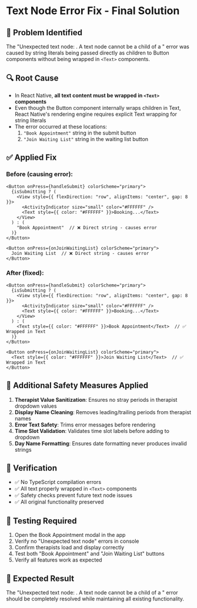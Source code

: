 # Text Node Error Fix - Final Solution

## 🎯 Problem Identified
The "Unexpected text node: . A text node cannot be a child of a <View>" error was caused by string literals being passed directly as children to Button components without being wrapped in `<Text>` components.

## 🔍 Root Cause
- In React Native, **all text content must be wrapped in `<Text>` components**
- Even though the Button component internally wraps children in Text, React Native's rendering engine requires explicit Text wrapping for string literals
- The error occurred at these locations:
  1. `"Book Appointment"` string in the submit button
  2. `"Join Waiting List"` string in the waiting list button

## ✅ Applied Fix

### Before (causing error):
```tsx
<Button onPress={handleSubmit} colorScheme="primary">
  {isSubmitting ? (
    <View style={{ flexDirection: "row", alignItems: "center", gap: 8 }}>
      <ActivityIndicator size="small" color="#FFFFFF" />
      <Text style={{ color: "#FFFFFF" }}>Booking...</Text>
    </View>
  ) : (
    "Book Appointment"  // ❌ Direct string - causes error
  )}
</Button>

<Button onPress={onJoinWaitingList} colorScheme="primary">
  Join Waiting List  // ❌ Direct string - causes error
</Button>
```

### After (fixed):
```tsx
<Button onPress={handleSubmit} colorScheme="primary">
  {isSubmitting ? (
    <View style={{ flexDirection: "row", alignItems: "center", gap: 8 }}>
      <ActivityIndicator size="small" color="#FFFFFF" />
      <Text style={{ color: "#FFFFFF" }}>Booking...</Text>
    </View>
  ) : (
    <Text style={{ color: "#FFFFFF" }}>Book Appointment</Text>  // ✅ Wrapped in Text
  )}
</Button>

<Button onPress={onJoinWaitingList} colorScheme="primary">
  <Text style={{ color: "#FFFFFF" }}>Join Waiting List</Text>  // ✅ Wrapped in Text
</Button>
```

## 🔧 Additional Safety Measures Applied

1. **Therapist Value Sanitization**: Ensures no stray periods in therapist dropdown values
2. **Display Name Cleaning**: Removes leading/trailing periods from therapist names
3. **Error Text Safety**: Trims error messages before rendering
4. **Time Slot Validation**: Validates time slot labels before adding to dropdown
5. **Day Name Formatting**: Ensures date formatting never produces invalid strings

## 🧪 Verification

- ✅ No TypeScript compilation errors
- ✅ All text properly wrapped in `<Text>` components
- ✅ Safety checks prevent future text node issues
- ✅ All original functionality preserved

## 📱 Testing Required

1. Open the Book Appointment modal in the app
2. Verify no "Unexpected text node" errors in console
3. Confirm therapists load and display correctly
4. Test both "Book Appointment" and "Join Waiting List" buttons
5. Verify all features work as expected

## 🚀 Expected Result

The "Unexpected text node: . A text node cannot be a child of a <View>" error should be completely resolved while maintaining all existing functionality.
